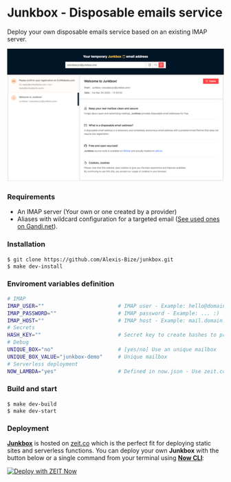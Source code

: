 # Junkbox - Disposable emails service

Deploy your own disposable emails service based on an existing IMAP server.

<img src="./junkbox-preview.png" width="520" />

### Requirements
* An IMAP server (Your own or one created by a provider)
* Aliases with wildcard configuration for a targeted email ([See used ones on Gandi.net](./gandi-aliases.md)).

### Installation
```shell
$ git clone https://github.com/Alexis-Bize/junkbox.git
$ make dev-install
```

### Enviroment variables definition
```bash
# IMAP
IMAP_USER=""                        # IMAP user - Example: hello@domain.com
IMAP_PASSWORD=""                    # IMAP password - Example: ... :)
IMAP_HOST=""                        # IMAP host - Example: mail.domain.com
# Secrets
HASH_KEY=""                         # Secret key to create hashes to prevent unauthorized boxes accesses
# Debug
UNIQUE_BOX="no"                     # [yes/no] Use an unique mailbox
UNIQUE_BOX_VALUE="junkbox-demo"     # Unique mailbox
# Serverless deployment
NOW_LAMBDA="yes"                    # Defined in now.json - Use zeit.co severless routing logic
```

### Build and start
```shell
$ make dev-build
$ make dev-start
```

### Deployment
**[Junkbox](https://junkbox.one)** is hosted on [zeit.co](https://zeit.co/home) which is the perfect fit for deploying static sites and serverless functions. You can deploy your own **Junkbox** with the button below or a single command from your terminal using **[Now CLI](https://zeit.co/download)**:

[![Deploy with ZEIT Now](https://zeit.co/button)](https://zeit.co/import/project?template=https://github.com/Alexis-Bize/junkbox)
